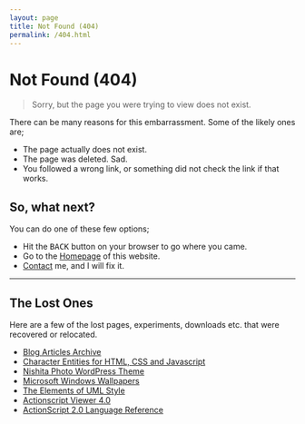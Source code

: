 ```yaml
---
layout: page
title: Not Found (404)
permalink: /404.html
---
```


# Not Found (404)

> Sorry, but the page you were trying to view does not exist.

There can be many reasons for this embarrassment. Some of the likely ones are;

- The page actually does not exist.
- The page was deleted. Sad.
- You followed a wrong link, or something did not check the link if that works.
	
## So, what next?

You can do one of these few options;

- Hit the <kbd>BACK</kbd> button on your browser to go where you came.
- Go to the [Homepage](/) of this website.
- [Contact](/contact)  me, and I will fix it.

---

## The Lost Ones

Here are a few of the lost pages, experiments, downloads etc. that were recovered or relocated.

- [Blog Articles Archive](/archives/)
- [Character Entities for HTML, CSS and Javascript](https://oinam.github.io/entities/)
- [Nishita Photo WordPress Theme](/2006/nishita-photo-blog-theme/)
- [Microsoft Windows Wallpapers](/2006/microsoft-windows-vista-wallpapers/)
- [The Elements of UML Style](/2004/the-elements-of-uml-style/)
- [Actionscript Viewer 4.0](/2003/actionscript-viewer-40-review/)
- [ActionScript 2.0 Language Reference](https://archives.oinam.com/as2/)